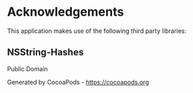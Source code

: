 # Acknowledgements
This application makes use of the following third party libraries:

## NSString-Hashes

Public Domain

Generated by CocoaPods - https://cocoapods.org
